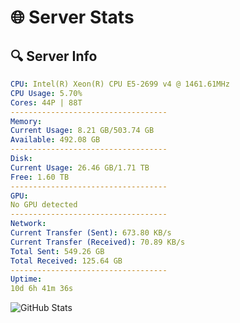# 🌐 Server Stats
## 🔍 Server Info
```yaml
CPU: Intel(R) Xeon(R) CPU E5-2699 v4 @ 1461.61MHz
CPU Usage: 5.70%
Cores: 44P | 88T
-----------------------------------
Memory:
Current Usage: 8.21 GB/503.74 GB
Available: 492.08 GB
-----------------------------------
Disk:
Current Usage: 26.46 GB/1.71 TB
Free: 1.60 TB
-----------------------------------
GPU:
No GPU detected
-----------------------------------
Network:
Current Transfer (Sent): 673.80 KB/s
Current Transfer (Received): 70.89 KB/s
Total Sent: 549.26 GB
Total Received: 125.64 GB
-----------------------------------
Uptime:
10d 6h 41m 36s
```
![GitHub Stats](https://img.shields.io/badge/Updated-2025-04-29_23:50:24-blue)